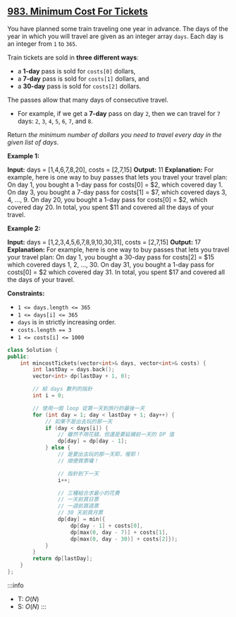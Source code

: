 ## [983\. Minimum Cost For Tickets](https://leetcode.com/problems/minimum-cost-for-tickets/)

You have planned some train traveling one year in advance. The days of the year in which you will travel are given as an integer array `days`. Each day is an integer from `1` to `365`.

Train tickets are sold in **three different ways**:

- a **1-day** pass is sold for `costs[0]` dollars,
- a **7-day** pass is sold for `costs[1]` dollars, and
- a **30-day** pass is sold for `costs[2]` dollars.

The passes allow that many days of consecutive travel.

- For example, if we get a **7-day** pass on day `2`, then we can travel for `7` days: `2`, `3`, `4`, `5`, `6`, `7`, and `8`.

Return _the minimum number of dollars you need to travel every day in the given list of days_.

**Example 1:**

**Input:** days = \[1,4,6,7,8,20\], costs = \[2,7,15\]
**Output:** 11
**Explanation:** For example, here is one way to buy passes that lets you travel your travel plan:
On day 1, you bought a 1-day pass for costs\[0\] = $2, which covered day 1.
On day 3, you bought a 7-day pass for costs\[1\] = $7, which covered days 3, 4, ..., 9.
On day 20, you bought a 1-day pass for costs\[0\] = $2, which covered day 20.
In total, you spent $11 and covered all the days of your travel.

**Example 2:**

**Input:** days = \[1,2,3,4,5,6,7,8,9,10,30,31\], costs = \[2,7,15\]
**Output:** 17
**Explanation:** For example, here is one way to buy passes that lets you travel your travel plan:
On day 1, you bought a 30-day pass for costs\[2\] = $15 which covered days 1, 2, ..., 30.
On day 31, you bought a 1-day pass for costs\[0\] = $2 which covered day 31.
In total, you spent $17 and covered all the days of your travel.

**Constraints:**

- `1 <= days.length <= 365`
- `1 <= days[i] <= 365`
- `days` is in strictly increasing order.
- `costs.length == 3`
- `1 <= costs[i] <= 1000`

```cpp
class Solution {
public:
    int mincostTickets(vector<int>& days, vector<int>& costs) {
        int lastDay = days.back();
        vector<int> dp(lastDay + 1, 0);

        // 給 days 數列的指針
        int i = 0;

        // 使用一個 loop 從第一天到旅行的最後一天
        for (int day = 1; day < lastDay + 1; day++) {
            // 如果不是出去玩的那一天
            if (day < days[i]) {
                // 雖然不用花錢，但還是要延續前一天的 DP 值
                dp[day] = dp[day - 1];
            } else {
                // 是要出去玩的那一天耶，喔耶！
                // 順便買票囉！

                // 指針到下一天
                i++;

                // 三種組合求最小的花費
                // 一天前買日票
                // 一週前買週票
                // 30 天前買月票
                dp[day] = min({
                    dp[day - 1] + costs[0],
                    dp[max(0, day - 7)] + costs[1],
                    dp[max(0, day - 30)] + costs[2]});
            }
        }
        return dp[lastDay];
    }
};
```

:::info
- T: $O(N)$
- S: $O(N)$
:::
